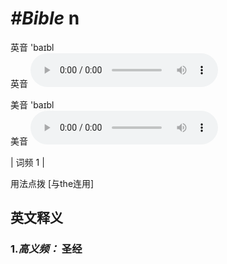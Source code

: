 # ***\#Bible*** n
英音 'baɪbl  
英音
<audio src="./media/Bible-B.aac" controls="controls"></audio>

美音 'baɪbl  
美音
<audio src="./media/Bible.aac" controls="controls"></audio>



| 词频 1 |  

用法点拨  [与the连用]

英文释义
---
### 1.*高义频：* **圣经**  


